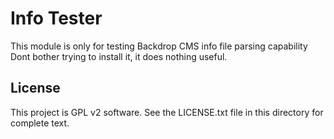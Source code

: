 Info Tester
====


This module is only for testing Backdrop CMS info file parsing capability
Dont bother trying to install it, it does nothing useful.

License
-------

This project is GPL v2 software.
See the LICENSE.txt file in this directory for complete text.

